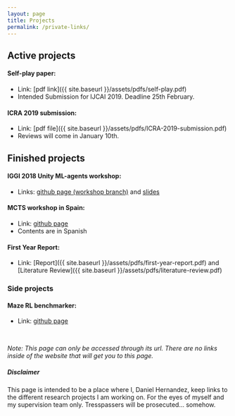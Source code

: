 ```yaml
---
layout: page
title: Projects
permalink: /private-links/
---
```


<amp-img width="600" height="300" layout="responsive" src="{{ site.baseurl }}/assets/images/iggi-banner.jpg"></amp-img>

## Active projects

#### Self-play paper: 
+ Link: [pdf link]({{ site.baseurl }}/assets/pdfs/self-play.pdf)
+ Intended Submission for IJCAI 2019. Deadline 25th February.

#### ICRA 2019 submission: 
+ Link: [pdf file]({{ site.baseurl }}/assets/pdfs/ICRA-2019-submission.pdf)
+ Reviews will come in January 10th.

## Finished projects

#### IGGI 2018 Unity ML-agents workshop: 

+ Links: [github page (workshop branch)](https://github.com/Danielhp95/ml-agents/tree/develop-self-play-workshop) and [slides](https://docs.google.com/presentation/d/1ugIoVUR6NIfCfb8fKLcX9Tt82qaMulFjtaZbcoEiX0A/edit?usp=sharing)

#### MCTS workshop in Spain:
+ Link:  [github page](https://github.com/Danielhp95/taller-mcts-coruna)
+ Contents are in Spanish

#### First Year Report:
+ Link: [Report]({{ site.baseurl }}/assets/pdfs/first-year-report.pdf) and [Literature Review]({{ site.baseurl }}/assets/pdfs/literature-review.pdf)

### Side projects 
#### Maze RL benchmarker:
+ Link: [github page](https://github.com/Danielhp95/reinforcement-learning-path-finding-benchmarker)

<br>

*Note: This page can only be accessed through its url. There are no links inside of the website that will get you to this page.*

##### Disclaimer

This page is intended to be a place where I, Daniel Hernandez, keep links to the different research projects I am working on. For the eyes of myself and my supervision team only. Tresspassers will be prosecuted... somehow.
